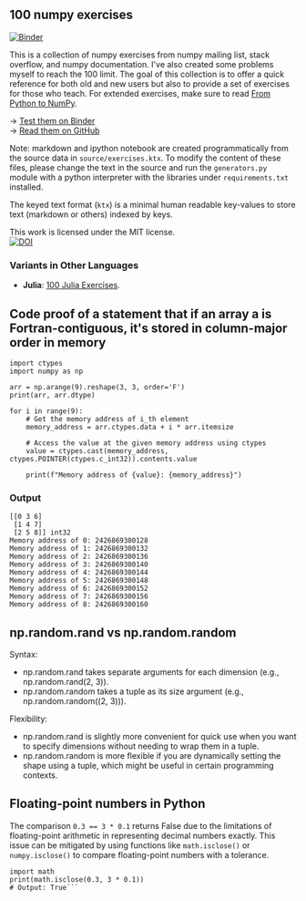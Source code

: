 ## 100 numpy exercises

[![Binder](http://mybinder.org/badge.svg)](http://mybinder.org:/repo/rougier/numpy-100/notebooks/100%20Numpy%20exercises.ipynb)

This is a collection of numpy exercises from numpy mailing list, stack overflow, and numpy documentation. I've also created some problems myself to reach the 100 limit. The goal of this collection is to offer a quick reference for both old and new users but also to provide a set of exercises for those who teach. For extended exercises, make sure to read [From Python to NumPy](http://www.labri.fr/perso/nrougier/from-python-to-numpy/).

→ [Test them on Binder](http://mybinder.org:/repo/rougier/numpy-100/notebooks/100_Numpy_exercises.ipynb)  
→ [Read them on GitHub](100_Numpy_exercises.md)  

Note: markdown and ipython notebook are created programmatically from the source data in `source/exercises.ktx`.
To modify the content of these files, please change the text in the source and run the `generators.py` module with a python
interpreter with the libraries under `requirements.txt` installed.

The keyed text format (`ktx`) is a minimal human readable key-values to store text (markdown or others) indexed by keys. 

This work is licensed under the MIT license.  
[![DOI](https://zenodo.org/badge/10173/rougier/numpy-100.svg)](https://zenodo.org/badge/latestdoi/10173/rougier/numpy-100)


### Variants in Other Languages

 - **Julia**: [100 Julia Exercises](https://github.com/RoyiAvital/Julia100Exercises).

## Code proof of a statement that if an array a is Fortran-contiguous, it's stored in column-major order in memory
```
import ctypes  
import numpy as np  

arr = np.arange(9).reshape(3, 3, order='F')  
print(arr, arr.dtype)  

for i in range(9):  
    # Get the memory address of i_th element  
    memory_address = arr.ctypes.data + i * arr.itemsize  

    # Access the value at the given memory address using ctypes  
    value = ctypes.cast(memory_address, ctypes.POINTER(ctypes.c_int32)).contents.value  
    
    print(f"Memory address of {value}: {memory_address}")  
```

### Output
```
[[0 3 6]  
 [1 4 7]  
 [2 5 8]] int32  
Memory address of 0: 2426869300128  
Memory address of 1: 2426869300132  
Memory address of 2: 2426869300136  
Memory address of 3: 2426869300140  
Memory address of 4: 2426869300144  
Memory address of 5: 2426869300148  
Memory address of 6: 2426869300152  
Memory address of 7: 2426869300156  
Memory address of 8: 2426869300160
```
## np.random.rand vs np.random.random  
Syntax:  
- np.random.rand takes separate arguments for each dimension (e.g., np.random.rand(2, 3)).    
- np.random.random takes a tuple as its size argument (e.g., np.random.random((2, 3))).  

Flexibility:  
- np.random.rand is slightly more convenient for quick use when you want to specify dimensions without needing to wrap them in a tuple.  
- np.random.random is more flexible if you are dynamically setting the shape using a tuple, which might be useful in certain programming contexts.  
## Floating-point numbers in Python  
The comparison ```0.3 == 3 * 0.1``` returns False due to the limitations of floating-point arithmetic in representing decimal numbers exactly. This issue can be mitigated by using functions like ```math.isclose()``` or ```numpy.isclose()``` to compare floating-point numbers with a tolerance.  
```
import math  
print(math.isclose(0.3, 3 * 0.1))  
# Output: True```
